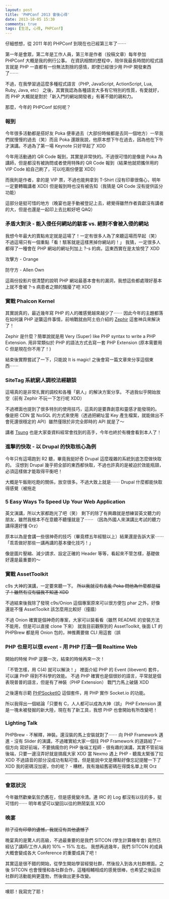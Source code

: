 ```yaml
---
layout: post
title: 'PHPConf 2013 會後心得'
date: 2013-10-05 15:30
comments: true
tags: [生活, 心得, PHPConf]
---
```

仔細想想，從 2011 年的 PHPConf 到現在也已經第三年了⋯⋯

第一年是會眾，第二年是工作人員，第三年是作者（投稿文章）每年參加 PHPConf 大概是我的例行公事。
在資訊相關的歷程中，陪伴我最長時間的程式語言就是 PHP 一直都有一份無法割捨的感情，即使已經很少用 PHP 開發東西了⋯⋯

不過，在我學習過這麼多種程式語言（PHP, JavaScript, ActionScript, Lua, Ruby, Java, etc） 之後，其實我認為各種語言大多有它特別的性質，有愛就好，而 PHP 大概就是對於「新入門的網站開發者」有著不錯的親和力。

那麼，今年的 PHPConf 如何呢？

<!--more-->

### 報到

今年很多活動都是搭好友 Poka 便車過去（大部份時候都是去同一個地方）一早我們就慢慢的過去（笑）而且 Poka 還跟我說，他原本想下午在過去，因為他在下午才演講。不過為了第一場 Keynote 只好早起了 XDD

今年用活動通的 QR Code 報到，其實是非常快的。不過很可惜的是像是 Poka 為講師，但是都沒有被詢問或者使用特殊的 QR Code 報到（結果他就把攜伴用的 VIP Code 給自己刷了，可以吃兩份便當 XDD）

而我則是作者，拿的是 VIP 票，不過也能夠拿到 T-Shirt (沒有印章很傷心，明年一定要轉職講者 XDD) 但是報到時也沒有被告知（我猜是 QR Code 沒有提供區分功能）

這部分是挺可惜的地方（晚宴也是手動被登記上去，總覺得雖然作者貢獻沒有講者的大，但是也還是一起印上去比較好吧 QAQ）

### 矛盾大對決 - 能入侵任何網站的駭客 vs. 絕對不會被入侵的網站

我想今年最大的賣點肯定就是這場了！一定有很多人為了來聽這場而早起（笑）
不過這場只有一個重點「看！駭客就是這樣黑掉你網站的！」
我猜，一定很多人都得了一種會在 PHP 網站的網址列加上 ?-s 的病，這東西實在是太愉悅了 XDD

攻擊方 - Orange
<script async class="speakerdeck-embed" data-id="b2c3d1d00f980131db540ec6a19e6e26" data-ratio="1.33333333333333" src="//speakerdeck.com/assets/embed.js"></script>

防守方 - Allen Own
<script async class="speakerdeck-embed" data-id="7d5ca8400f9b01319db11e8df61cf546" data-ratio="1.33333333333333" src="//speakerdeck.com/assets/embed.js"></script>

這兩份投影片很清楚的說明 PHP 網站最基本會有的漏洞，我想這些都處理好基本上就不會被 ?-s 病患者之類的騷擾了吧 XDD

### 實戰 Phalcon Kernel

其實說真的，最近幾年寫 PHP 的人的確感覺越來越少了⋯⋯
因此今年的主題都落在如何讓 PHP 逆襲這件事情，前哨戰就由阿土伯介紹的 [Zephir](https://zephir-lang.com/) 這套神兵來解決了！

Zephir 是什麼？簡單說就是用 Very (Super) like PHP syntax to write a PHP Extension.
用非常類似於 PHP 的語法方式去寫一套 PHP Extension (原本需要用 C 但是現在你不用了！)

結束後實際嘗試了一下，只能說 It is magic! 之後會寫一篇文章來分享這個東西⋯⋯

### SiteTag 系統窮人調校法經驗談

這場真的是非常扎實的調校和各種「窮人」的解決方案分享。
不過我似乎開始放空（前有 Zephir 不玩一下怎行呢 XDD）

不過裡面也提到了很多特別的使用技巧，這真的是要靠創意和靈感才能發現的。
像是把 CDN 當 NoSQL 的方式來使用（透過把網址當 Key 產生檔案，就能做出不會死還很穩定的 API）雖然僅限於非完全即時的 API 就是了～

講者 [Tsung](https://blog.longwin.com.tw/) 也是大家查資料經常會找到的高手，今年也終於有機會看到本人了！

### 進擊的快取 - 以 Drupal 的快取核心為例

今年只有這場跑到 R2 聽，畢竟我挺好奇 Drupal 這麼複雜的系統到底怎麼做快取的。
沒想到 Drupal 幾乎把全部的東西都快取，不過也許真的是被迫於效能瓶頸，必須這樣做才能取得平衡吧！

大概是午飯剛吃飽的關係，放空很多。不過大致上就是⋯⋯ Drupal 什麼都能快取得感覺（被拖走

### 5 Easy Ways To Speed Up Your Web Application

英文演講，所以大家都跑光了吧（笑）
剩下的除了有興趣就是想練習英文聽力的朋友，雖然我根本不在意聽不聽懂就是了⋯⋯
（因為外國人來演講比考試的聽力講得還好懂 Orz）

原本以為是會講一些很神奇的技巧（畢竟標五年經驗以上）結果還是告訴大家⋯⋯
「乖乖做好那些一講再講的基本優化技巧！」

像是圖片壓縮、減少請求、設定正確的 Header 等等，看起來不管怎樣，基礎做好還是最重要的～

### 實戰 AssetToolkit

c9s 大神的演講，一定要來聽一下。 
<del>所以我就沒有去亂 Poka 問他為什麼都是貓了！雖然有沒有貓我不知道 XDD</del>

不過結束後我除了發現 c9s/Onion 這個專案原來可以很方便包 phar 之外，好像還是不懂 AssetToolkit 該怎麼用比較好（撞牆）

不過 Onion 確實是個神奇的專案，大家可以裝看看（雖然 README 的安裝方法不能用，但是可以直接 clone 下來）
就我目前觀察到的 AssetToolkit, 後面 LT 的 PHPBrew 都是用 Onion 包的，神推薦要做 CLI 用這套（誤

### PHP 也是可以很 event - 用 PHP 打造一個 Realtime Web

開始的時候 PHP 逆襲一次，結束的時候再來一次！

「不管怎樣，用 C(4) 就可以解決！」 裡面介紹 PHP 的 Event (libevent) 套件，可以讓 PHP 得到不科學的效能。
不過 PHP 確實也是個很妙的語言，平常就是個表現普普的語言，但是有了神裝（PHP Extension） 戰鬥力馬上破錶 XDD

之後還有示範 [PHPSocketIO](https://Github.com/RickySu/PHPsocket.io) 這個套件，用 PHP 實作 Socket.io 的功能。

所以我得出一個結論「只要有 C，人人都可以成為大神（誤」
PHP Extension 還是一塊未被發掘的新大陸，現在有了新工具，我想 PHP 也會開始有所改變吧！

### Lighting Talk

PHPBrew - 不解釋，神裝。還沒裝的馬上安裝就對了⋯⋯
向 PHP Framework 邁進 - 沒有 Slider 的演講，不過確實給大家一個往 PHP Framework 的道路給了一個方向
寫好前端，不要搞瘋你的 PHP 後端工程師 - 很有趣的演講，其實不管前端後端，只要一邊沒弄好就是搞瘋大家 XDD
當 Nexmo 遇上 PHP - 聽風太緊張了拉 XDD 不過語音的部分沒成功有點可惜，但是能說中文是爆點好像忘記提醒一下了 XDD
我的密碼沒加密，你的呢？ - 糟糕，我有幾組舊密碼在得獎名單上啊 Orz

---

### 會眾狀況

今年雖然歡樂氣氛仍舊在，但是感覺變冷清。連 IRC 的 Log 都沒有以往的多，挺可惜的⋯⋯
明年希望可以變回以往的熱鬧氣氛 XDD

### 晚宴

<del>除了沒有印章的遺憾，我就沒有其他遺憾了</del>

晚宴真的是驚人的高級，不過最重要的是我們 SITCON (學生計算機年會) 竟然已經佔了講師/工作人員的 10% ~ 15% 左右。
我想再過幾年，我們 SITCON 的成員大概會變成各大 Conference 的重要成員了吧！

其實這是很不錯的開始，從學生開始學習經營社群，然後投入到各大社群裡面。之後 SITCON 也會慢慢和各社群合作，這種相輔相成的感覺很棒，也希望之後這些社群的活動能夠更蓬勃，然後做出更多改變。

---

噢耶！我寫完了耶！
